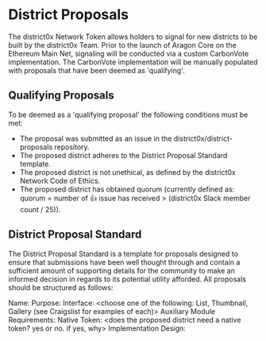 # District Proposals
The district0x Network Token allows holders to signal for new districts to be built by the district0x Team. Prior to the launch of Aragon Core on the Ethereum Main Net, signaling will be conducted via a custom CarbonVote implementation. The CarbonVote implementation will be manually populated with proposals that have been deemed as 'qualifying'.
## Qualifying Proposals
To be deemed as a 'qualifying proposal' the following conditions must be met:
* The proposal was submitted as an issue in the district0x/district-proposals repository.
* The proposed district adheres to the District Proposal Standard template.
* The proposed district is not unethical, as defined by the district0x Network Code of Ethics.
* The proposed district has obtained quorum (currently defined as: quorum = number of :thumbsup: issue has received > (district0x Slack member count / 25)). 
## District Proposal Standard
The District Proposal Standard is a template for proposals designed to ensure that submissions have been well thought through and contain a sufficient amount of supporting details for the community to make an informed decision in regards to its potential utility afforded. All proposals should be structured as follows:

Name: <the name of the proposed district>
Purpose: <purpose of the proposed district>
Interface: <choose one of the following: List, Thumbnail, Gallery (see Craigslist for examples of each)>
Auxiliary Module Requirements: <functionality needed in addition to d0xINFRA>
Native Token: <does the proposed district need a native token? yes or no. if yes, why>
Implementation Design: <describe how the district should operate in specific detail>
